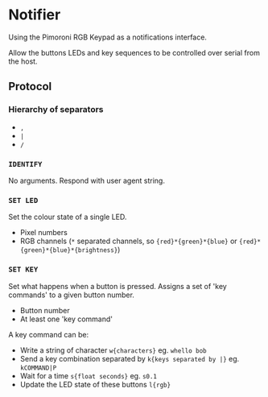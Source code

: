 # Notifier

Using the Pimoroni RGB Keypad as a notifications interface.

Allow the buttons LEDs and key sequences to be controlled over serial from the host.


## Protocol

### Hierarchy of separators

- `,`
- `|`
- `/`

### `IDENTIFY`

No arguments. Respond with user agent string.

### `SET LED`

Set the colour state of a single LED.

- Pixel numbers
- RGB channels (`*` separated channels, so `{red}*{green}*{blue}` or `{red}*{green}*{blue}*{brightness}`)

### `SET KEY`

Set what happens when a button is pressed. Assigns a set of 'key commands' to a given button number.

- Button number
- At least one 'key command'

A key command can be:
- Write a string of character `w{characters}` eg. `whello bob`
- Send a key combination separated by `k{keys separated by |}` eg. `kCOMMAND|P`
- Wait for a time `s{float seconds}` eg. `s0.1`
- Update the LED state of these buttons `l{rgb}`
